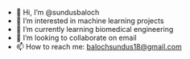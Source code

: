 - 👋 Hi, I’m @sundusbaloch
- 👀 I’m interested in machine learning projects
- 🌱 I’m currently learning biomedical engineering
- 💞️ I’m looking to collaborate on email
- 📫 How to reach me: balochsundus18@gmail.com

<!---
sundusbaloch/sundusbaloch is a ✨ special ✨ repository because its `README.md` (this file) appears on your GitHub profile.
You can click the Preview link to take a look at your changes.
--->
